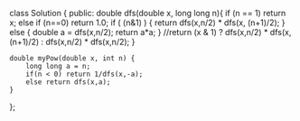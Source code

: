 class Solution {
public:
    double dfs(double x, long long n){
        if (n == 1) return x;
        else if (n==0) return 1.0;
        if ( (n&1) ) {
            return dfs(x,n/2) * dfs(x, (n+1)/2);
        }
        else {
            double a = dfs(x,n/2);
            return a*a;
        }
        //return (x & 1) ? dfs(x,n/2) * dfs(x, (n+1)/2) : dfs(x,n/2) * dfs(x,n/2);
    }
    
    double myPow(double x, int n) {
        long long a = n;
        if(n < 0) return 1/dfs(x,-a);
        else return dfs(x,a);
    }
};
